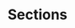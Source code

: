 ---
layout: page
title: Sections
nav: true
nav_order: 8
dropdown: true
children:
  - title: Part 0. Introduction
    permalink: /index
  - title: Part 1. Intro to Rooflines
    permalink: /roofline
  - title: Part 2. All About TPUs
    permalink: /tpus
  - title: Part 3. Sharded Matmuls
    permalink: /sharding
  - title: Part 4. Transformers
    permalink: /transformers
  - title: Part 5. Training
    permalink: /training
  - title: Part 6. Training LLaMA
    permalink: /applied-training
  - title: Part 7. Inference
    permalink: /inference
  - title: Part 8. Serving LLaMA
    permalink: /applied-inference
  - title: Part 9. Profiling
    permalink: /profiling
  - title: Part 10. All About JAX
    permalink: /jax-stuff
  - title: Part 11. Conclusions
    permalink: /conclusion
  - title: Part 12. GPUs
    permalink: /gpus
---